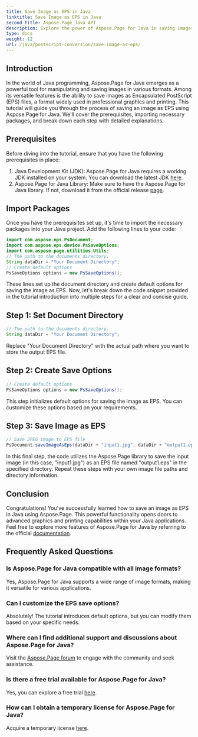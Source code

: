 ```yaml
---
title: Save Image as EPS in Java
linktitle: Save Image as EPS in Java
second_title: Aspose.Page Java API
description: Explore the power of Aspose.Page for Java in saving images as EPS effortlessly. Boost your graphics and printing capabilities with this versatile Java library.
type: docs
weight: 12
url: /java/postscript-conversion/save-image-as-eps/
---
```

## Introduction
In the world of Java programming, Aspose.Page for Java emerges as a powerful tool for manipulating and saving images in various formats. Among its versatile features is the ability to save images as Encapsulated PostScript (EPS) files, a format widely used in professional graphics and printing.
This tutorial will guide you through the process of saving an image as EPS using Aspose.Page for Java. We'll cover the prerequisites, importing necessary packages, and break down each step with detailed explanations.
## Prerequisites
Before diving into the tutorial, ensure that you have the following prerequisites in place:
1. Java Development Kit (JDK): Aspose.Page for Java requires a working JDK installed on your system. You can download the latest JDK [here](https://www.oracle.com/java/technologies/javase-downloads.html).
2. Aspose.Page for Java Library: Make sure to have the Aspose.Page for Java library. If not, download it from the official release [page](https://releases.aspose.com/page/java/).
## Import Packages
Once you have the prerequisites set up, it's time to import the necessary packages into your Java project. Add the following lines to your code:
```java
import com.aspose.eps.PsDocument;
import com.aspose.eps.device.PsSaveOptions;
import com.aspose.page.utilities.Utils;
// The path to the documents directory.
String dataDir = "Your Document Directory";
// Create default options
PsSaveOptions options = new PsSaveOptions();
```
These lines set up the document directory and create default options for saving the image as EPS.
Now, let's break down the code snippet provided in the tutorial introduction into multiple steps for a clear and concise guide.
## Step 1: Set Document Directory
```java
// The path to the documents directory.
String dataDir = "Your Document Directory";
```
Replace "Your Document Directory" with the actual path where you want to store the output EPS file.
## Step 2: Create Save Options
```java
// Create default options
PsSaveOptions options = new PsSaveOptions();
```
This step initializes default options for saving the image as EPS. You can customize these options based on your requirements.
## Step 3: Save Image as EPS
```java
// Save JPEG image to EPS file
PsDocument.saveImageAsEps(dataDir + "input1.jpg", dataDir + "output1.eps", options);
```
In this final step, the code utilizes the Aspose.Page library to save the input image (in this case, "input1.jpg") as an EPS file named "output1.eps" in the specified directory.
Repeat these steps with your own image file paths and directory information.
## Conclusion
Congratulations! You've successfully learned how to save an image as EPS in Java using Aspose.Page. This powerful functionality opens doors to advanced graphics and printing capabilities within your Java applications.
Feel free to explore more features of Aspose.Page for Java by referring to the official [documentation](https://reference.aspose.com/page/java/).
## Frequently Asked Questions
### Is Aspose.Page for Java compatible with all image formats?
Yes, Aspose.Page for Java supports a wide range of image formats, making it versatile for various applications.
### Can I customize the EPS save options?
Absolutely! The tutorial introduces default options, but you can modify them based on your specific needs.
### Where can I find additional support and discussions about Aspose.Page for Java?
Visit the [Aspose.Page forum](https://forum.aspose.com/c/page/39) to engage with the community and seek assistance.
### Is there a free trial available for Aspose.Page for Java?
Yes, you can explore a free trial [here](https://releases.aspose.com/).
### How can I obtain a temporary license for Aspose.Page for Java?
Acquire a temporary license [here](https://purchase.aspose.com/temporary-license/).
